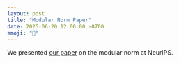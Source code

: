 ```yaml
---
layout: post
title: "Modular Norm Paper"
date: 2025-06-20 12:00:00 -0700
emoji: "📝"
---
```

We presented <a href="#">our paper</a> on the modular norm at NeurIPS.